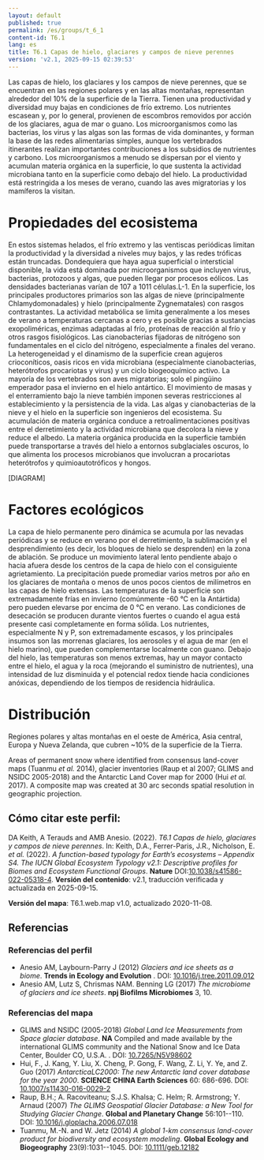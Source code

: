 ```yaml
---
layout: default
published: true
permalink: /es/groups/t_6_1
content-id: T6.1
lang: es
title: T6.1 Capas de hielo, glaciares y campos de nieve perennes
version: 'v2.1, 2025-09-15 02:39:53'
---
```


Las capas de hielo, los glaciares y los campos de nieve perennes, que se encuentran en las regiones polares y en las altas montañas, representan alrededor del 10% de la superficie de la Tierra. Tienen una productividad y diversidad muy bajas en condiciones de frío extremo. Los nutrientes escasean y, por lo general, provienen de escombros removidos por acción de los glaciares, agua de mar o guano. Los microorganismos como las bacterias, los virus y las algas son las formas de vida dominantes, y forman la base de las redes alimentarias simples, aunque los vertebrados itinerantes realizan importantes contribuciones a los subsidios de nutrientes y carbono. Los microorganismos a menudo se dispersan por el viento y acumulan materia orgánica en la superficie, lo que sustenta la actividad microbiana tanto en la superficie como debajo del hielo. La productividad está restringida a los meses de verano, cuando las aves migratorias y los mamíferos la visitan.

# Propiedades del ecosistema
 
En estos sistemas helados, el frío extremo y las ventiscas periódicas limitan la productividad y la diversidad a niveles muy bajos, y las redes tróficas están truncadas. Dondequiera que haya agua superficial o intersticial disponible, la vida está dominada por microorganismos que incluyen virus, bacterias, protozoos y algas, que pueden llegar por procesos eólicos. Las densidades bacterianas varían de 107 a 1011 células.L-1. En la superficie, los principales productores primarios son las algas de nieve (principalmente Chlamydomonadales) y hielo (principalmente Zygnematales) con rasgos contrastantes. La actividad metabólica se limita generalmente a los meses de verano a temperaturas cercanas a cero y es posible gracias a sustancias exopoliméricas, enzimas adaptadas al frío, proteínas de reacción al frío y otros rasgos fisiológicos. Las cianobacterias fijadoras de nitrógeno son fundamentales en el ciclo del nitrógeno, especialmente a finales del verano. La heterogeneidad y el dinamismo de la superficie crean agujeros crioconíticos, oasis ricos en vida microbiana (especialmente cianobacterias, heterótrofos procariotas y virus) y un ciclo biogeoquímico activo. La mayoría de los vertebrados son aves migratorias; solo el pingüino emperador pasa el invierno en el hielo antártico. El movimiento de masas y el enterramiento bajo la nieve también imponen severas restricciones al establecimiento y la persistencia de la vida. Las algas y cianobacterias de la nieve y el hielo en la superficie son ingenieros del ecosistema. Su acumulación de materia orgánica conduce a retroalimentaciones positivas entre el derretimiento y la actividad microbiana que decolora la nieve y reduce el albedo. La materia orgánica producida en la superficie también puede transportarse a través del hielo a entornos subglaciales oscuros, lo que alimenta los procesos microbianos que involucran a procariotas heterótrofos y quimioautotróficos y hongos.

[DIAGRAM]

# Factores ecológicos
 
La capa de hielo permanente pero dinámica se acumula por las nevadas periódicas y se reduce en verano por el derretimiento, la sublimación y el desprendimiento (es decir, los bloques de hielo se desprenden) en la zona de ablación. Se produce un movimiento lateral lento pendiente abajo o hacia afuera desde los centros de la capa de hielo con el consiguiente agrietamiento. La precipitación puede promediar varios metros por año en los glaciares de montaña o menos de unos pocos cientos de milímetros en las capas de hielo extensas. Las temperaturas de la superficie son extremadamente frías en invierno (comúnmente -60 °C en la Antártida) pero pueden elevarse por encima de 0 °C en verano. Las condiciones de desecación se producen durante vientos fuertes o cuando el agua está presente casi completamente en forma sólida. Los nutrientes, especialmente N y P, son extremadamente escasos, y los principales insumos son las morrenas glaciares, los aerosoles y el agua de mar (en el hielo marino), que pueden complementarse localmente con guano. Debajo del hielo, las temperaturas son menos extremas, hay un mayor contacto entre el hielo, el agua y la roca (mejorando el suministro de nutrientes), una intensidad de luz disminuida y el potencial redox tiende hacia condiciones anóxicas, dependiendo de los tiempos de residencia hidráulica.
 
# Distribución
 
Regiones polares y altas montañas en el oeste de América, Asia central, Europa y Nueva Zelanda, que cubren ~10% de la superficie de la Tierra.

Areas of permanent snow where identified from consensus land-cover maps (Tuanmu _et al._ 2014), glacier inventories (Raup et al 2007; GLIMS and NSIDC 2005-2018) and the Antarctic Land Cover map for 2000 (Hui _et al._ 2017). A composite map was created at 30 arc seconds spatial resolution in geographic projection.

## Cómo citar este perfil:

DA Keith, A Terauds and AMB Anesio. (2022). *T6.1 Capas de hielo, glaciares y campos de nieve perennes*. In: Keith, D.A., Ferrer-Paris, J.R., Nicholson, E. *et al.* (2022). *A function-based typology for Earth’s ecosystems – Appendix S4. The IUCN Global Ecosystem Typology v2.1: Descriptive profiles for Biomes and Ecosystem Functional Groups*. **Nature** DOI:[10.1038/s41586-022-05318-4](https://doi.org/10.1038/s41586-022-05318-4).
**Versión del contenido**: v2.1, traducción verificada y actualizada en 2025-09-15.

**Versión del mapa**: T6.1.web.map v1.0, actualizado 2020-11-08.

## Referencias

### Referencias del perfil
* Anesio AM, Laybourn-Parry J  (2012) *Glaciers and ice sheets as a biome*. **Trends in Ecology and Evolution** . DOI: [10.1016/j.tree.2011.09.012](http://doi.org/10.1016/j.tree.2011.09.012)
* Anesio AM, Lutz S, Chrismas NAM. Benning LG (2017) *The microbiome of glaciers and ice sheets*. **npj Biofilms Microbiomes** 3, 10.

### Referencias del mapa
* GLIMS and NSIDC  (2005-2018) *Global Land Ice Measurements from Space glacier database*. **NA** Compiled and made available by the international GLIMS community and the National Snow and Ice Data Center, Boulder CO, U.S.A.  . DOI: [10.7265/N5V98602](http://doi.org/10.7265/N5V98602)
* Hui, F., J. Kang, Y. Liu, X. Cheng, P. Gong, F. Wang, Z. Li, Y. Ye, and Z. Guo (2017) *AntarcticaLC2000: The new Antarctic land cover database for the year 2000*. **SCIENCE CHINA Earth Sciences** 60: 686-696. DOI: [10.1007/s11430-016-0029-2](http://doi.org/10.1007/s11430-016-0029-2)
* Raup, B.H.; A. Racoviteanu; S.J.S. Khalsa; C. Helm; R. Armstrong; Y. Arnaud  (2007) *The GLIMS Geospatial Glacier Database: a New Tool for Studying Glacier Change*. **Global and Planetary Change** 56:101--110. DOI: [10.1016/j.gloplacha.2006.07.018](http://doi.org/10.1016/j.gloplacha.2006.07.018)
* Tuanmu, M.-N. and W. Jetz (2014) *A global 1-km consensus land-cover product for biodiversity and ecosystem modeling*. **Global Ecology and Biogeography** 23(9):1031--1045. DOI: [10.1111/geb.12182](http://doi.org/10.1111/geb.12182)
